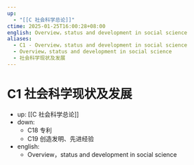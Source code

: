 ```yaml
---
up:
  - "[[C 社会科学总论]]"
ctime: 2025-01-25T16:00:28+08:00
english: Overview，status and development in social science
aliases:
  - C1 - Overview，status and development in social science
  - Overview，status and development in social science
  - 社会科学现状及发展
---
```


# C1 社会科学现状及发展

- up: [[C 社会科学总论]]
- down:
	- C18 专利
	- C19 创造发明、先进经验
- english:
	- Overview，status and development in social science
